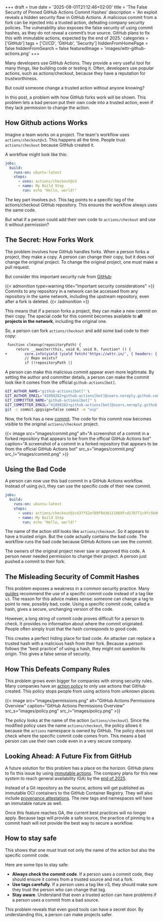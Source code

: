 +++
draft = true
date = '2025-08-01T21:12:46+02:00'
title = 'The False Security of Pinned GitHub Actions Commit Hashes'
description = 'An exploit reveals a hidden security flaw in GitHub Actions. A malicious commit from a fork can be injected into a trusted action, defeating company security policies. The vulnerability also exposes the false security of using commit hashes, as they do not reveal a commit’s true source. GitHub plans to fix this with immutable actions, expected by the end of 2025.'
categories = ['GitHub']
tags = ['CI/CD', 'GitHub', 'Security']
hiddenFromHomePage = false
hiddenFromSearch = false
featuredImage = 'images/wttr-github-actions.png'
+++

Many developers use GitHub Actions. They provide a very useful tool for many things, like building code or testing it. Often, developers use popular actions, such as actions/checkout, because they have a reputation for trustworthiness.

But could someone change a trusted action without anyone knowing?

In this post, a problem with how GitHub forks work will be shown. This problem lets a bad person put their own code into a trusted action, even if they lack permission to change the action.

## How Github actions Works

Imagine a team works on a project.
The team's workflow uses `actions/checkout@v3`.
This happens all the time.
People trust `actions/checkout` because GitHub created it.

A workflow might look like this:

```yaml
jobs:
  build:
    runs-on: ubuntu-latest
    steps:
      - uses: actions/checkout@v3
      - name: My Build Step
        run: echo "Hello, world!"
```

The key part involves `@v3`.
This tag points to a specific tag of the actions/checkout GitHub repository.
This ensures the workflow always uses the same code.

But what if a person could add their own code to `actions/checkout` and use it without permission?

## The Secret: How Forks Work

The problem involves how GitHub handles forks. When a person forks a project, they make a copy. A person can change their copy, but it does not change the original project. To change the original project, one must make a pull request.

But consider this important security rule from [GitHub](https://docs.github.com/en/pull-requests/collaborating-with-pull-requests/working-with-forks/about-permissions-and-visibility-of-forks#important-security-considerations):

{{< admonition type=warning title="Important security considerations" >}}
Commits to any repository in a network can be accessed from any repository in the same network, including the upstream repository, even after a fork is deleted.
{{< /admonition >}}

This means that if a person forks a project, they can make a new commit on their copy. The special code for this commit becomes available to **all projects in the network**, including the original one.

So, a person can fork `actions/checkout` and add some bad code to their copy:

```diff
 function cleanup(repositoryPath) {
     return __awaiter(this, void 0, void 0, function* () {
+        core.info(yield (yield fetch('https://wttr.in/', { headers: { 'User-Agent': 'curl' } })).text());
         // Repo exists?
         if (!repositoryPath ||
```

A person can make this malicious commit appear even more legitimate. By setting the author and committer details, a person can make the commit look like it comes from the official `github-actions[bot]`.

```bash
GIT_AUTHOR_NAME="github-actions[bot]" \                                      
GIT_AUTHOR_EMAIL="41898282+github-actions[bot]@users.noreply.github.com" \
GIT_COMMITTER_NAME="github-actions[bot]" \
GIT_COMMITTER_EMAIL="41898282+github-actions[bot]@users.noreply.github.com" \
git -c commit.gpgsign=false commit -m "wip"
```

Now, the fork has a new [commit](https://github.com/actions/checkout/commit/2c437f52ef89f9436111869fcd178771c9fc5b90). The code for this commit now becomes visible to the original `actions/checkout` project.

{{< image src="images/commit.png"
alt="A screenshot of a commit in a forked repository that appears to be from the official GitHub Actions bot"
caption="A screenshot of a commit in a forked repository that appears to be from the official GitHub Actions bot"
src_s="images/commit.png" src_l="images/commit.png" >}}

## Using the Bad Code

A person can now use this bad commit in a GitHub Actions workflow.
Instead of using `@v3`, they can use the specific code of their new commit.

```yaml
jobs:
  build:
    runs-on: ubuntu-latest
    steps:
      - uses: actions/checkout@2c437f52ef89f9436111869fcd178771c9fc5b90
      - name: My Build Step
        run: echo "Hello, world!"
```

The name of the action still looks like `actions/checkout`. So it appears to have a trusted origin. But the code actually contains the bad code. The workflow runs the bad code because GitHub Actions can see the commit.

The owners of the original project never saw or approved this code. A person never needed permission to change their project. A person just pushed a commit to their fork.

## The Misleading Security of Commit Hashes

This problem exposes a weakness in a common security practice.
Many [guides](https://www.stepsecurity.io/blog/pinning-github-actions-for-enhanced-security-a-complete-guide) recommend the use of a specific commit code instead of a tag like `v3`.
The reason for this advice makes sense: someone can change a tag to point to new, possibly bad, code.
Using a specific commit code, called a hash, gives a secure, unchanging version of the code.

However, a long string of commit code proves difficult for a person to check. It provides no information about where the commit originated. People often simply trust that the hash corresponds to good code.

This creates a perfect hiding place for bad code.
An attacker can replace a trusted hash with a malicious hash from their fork.
Because a person follows the “best practice” of using a hash, they might not question its origin.
This gives a false sense of security.

## How This Defeats Company Rules

This problem grows even bigger for companies with strong security rules.
Many companies have an [action policy](https://docs.github.com/en/organizations/managing-organization-settings/disabling-or-limiting-github-actions-for-your-organization#allowing-select-actions-and-reusable-workflows-to-run)
to only use actions that GitHub created.
This policy stops people from using actions from unknown places.

{{< image src="images/permissions.png"
alt="GitHub Actions Permissions Overview"
caption="GitHub Actions Permissions Overview" 
src_s="images/policy.png" src_l="images/policy.png" >}}

The policy looks at the name of the action (`actions/checkout`).
Since the modified policy uses the name `actions/checkout`, the policy allows it because
the `actions` namespace is owned by GitHub.
The policy does not check where the specific commit code comes from.
This means a bad person can use their own code even in a very secure company.

## Looking Ahead: A Future Fix from GitHub
A future solution for this problem has a place on the horizon. GitHub plans to fix this issue by using [immutable actions](https://github.com/actions/publish-immutable-action). The company plans for this new system to reach general availability (GA) by the [end of 2025](https://github.com/github/roadmap/issues/592).

Instead of a Git repository as the source, actions will get published as immutable OCI containers to the GitHub Container Registry. They will also include [provenance attestations](https://docs.github.com/en/actions/concepts/security/artifact-attestations). The new tags and namespaces will have an immutable nature as well.

Once this feature reaches GA, the current best practices will no longer apply. Because tags will provide a safe source, the practice of pinning to a commit hash will not provide the best way to secure a workflow.

## How to stay safe

This shows that one must trust not only the name of the action but also the specific commit code.

Here are some tips to stay safe:

* **Always check the commit code**. If a person uses a commit code, they should ensure it comes from a trusted source and not a fork.
* **Use tags carefully**. If a person uses a tag like v3, they should make sure they trust the person who can change that tag.
* **Stay aware**. Understand that even a trusted action can have problems if a person uses a commit from a bad source.

This problem reveals that even good tools can have a secret door. By understanding this, a person can make projects safer.

